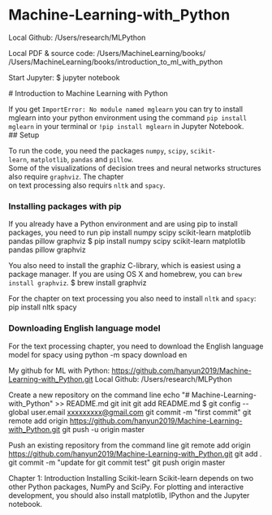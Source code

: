 # Machine-Learning-with_Python


Local Github: /Users/research/MLPython

Local PDF & source code: 
/Users/MachineLearning/books/
 /Users/MachineLearning/books/introduction_to_ml_with_python


Start Jupyter:
$ jupyter notebook


# Introduction to Machine Learning with Python

If you get ``ImportError: No module named mglearn`` you can try to install mglearn into your python environment using the command ``pip install mglearn`` in your terminal or ``!pip install mglearn`` in Jupyter Notebook.
## Setup

To run the code, you need the packages ``numpy``, ``scipy``, ``scikit-learn``, ``matplotlib``, ``pandas`` and ``pillow``.
Some of the visualizations of decision trees and neural networks structures also require ``graphviz``. The chapter
on text processing also requirs ``nltk`` and ``spacy``.

### Installing packages with pip
If you already have a Python environment and are using pip to install packages, you need to run
pip install numpy scipy scikit-learn matplotlib pandas pillow graphviz
$ pip install numpy scipy scikit-learn matplotlib pandas pillow graphviz


You also need to install the graphiz C-library, which is easiest using a package manager.
If you are using OS X and homebrew, you can ``brew install graphviz``. 
$ brew install graphviz


For the chapter on text processing you also need to install ``nltk`` and ``spacy``:
pip install nltk spacy

### Downloading English language model
For the text processing chapter, you need to download the English language model for spacy using
python -m spacy download en

My github for ML with Python:
https://github.com/hanyun2019/Machine-Learning-with_Python.git
Local Github: /Users/research/MLPython

Create a new repository on the command line
echo "# Machine-Learning-with_Python" >> README.md
git init
git add README.md
$ git config --global user.email xxxxxxxxx@gmail.com
git commit -m "first commit"
git remote add origin https://github.com/hanyun2019/Machine-Learning-with_Python.git
git push -u origin master

Push an existing repository from the command line
git remote add origin https://github.com/hanyun2019/Machine-Learning-with_Python.git
git add .
git commit -m "update for git commit test"
git push origin master



Chapter 1: Introduction 
Installing Scikit-learn 
Scikit-learn depends on two other Python packages, NumPy and SciPy. For plotting and interactive development, you should also install matplotlib, IPython and the Jupyter notebook. 

